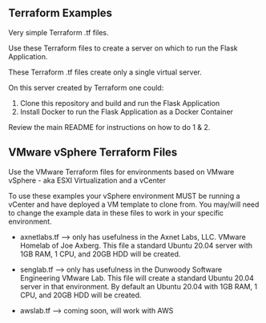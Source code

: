 ## Terraform Examples

Very simple Terraform .tf files.

Use these Terraform files to create a server on which to run the Flask Application.

These Terraform .tf files create only a single virtual server.

On this server created by Terraform one could:

1. Clone this repository and build and run the Flask Application 
2. Install Docker to run the Flask Application as a Docker Container

Review the main README for instructions on how to do 1 & 2.

## VMware vSphere Terraform Files

Use the VMware Terraform files for environments based on VMware vSphere - aka ESXI Virtualization and a vCenter

To use these examples your vSphere environment MUST be running a vCenter and have deployed a VM template to clone from.  You may/will need to change the example data in these files to work in your specific environment.

- axnetlabs.tf --> only has usefulness in the Axnet Labs, LLC. VMware Homelab of Joe Axberg.  This file a standard Ubuntu 20.04 server with 1GB RAM, 1 CPU, and 20GB HDD will be created.

- senglab.tf --> only has usefulness in the Dunwoody Software Engineering VMware Lab.  This file will create a standard Ubuntu 20.04 server in that environment. By default an Ubuntu 20.04 with 1GB RAM, 1 CPU, and 20GB HDD will be created.

- awslab.tf --> coming soon, will work with AWS 